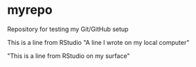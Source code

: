 # myrepo
Repository for testing my Git/GitHub setup

This is a line from RStudio
"A line I wrote on my local computer" 

"This is a line from RStudio on my surface"

